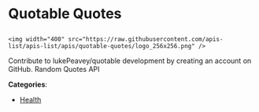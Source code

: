 # Quotable Quotes<p align="center">
    <img width="400" src="https://raw.githubusercontent.com/apis-list/apis-list/apis/quotable-quotes/logo_256x256.png" />
</p>

Contribute to lukePeavey/quotable development by creating an account on GitHub. Random Quotes API

**Categories**:

- [Health](https://github/apis-list/apis-list#health)





